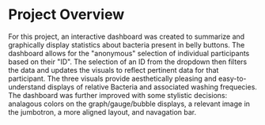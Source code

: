 # Project Overview
For this project, an interactive dashboard was created to summarize and graphically display statistics about bacteria present in belly buttons. The dashboard allows for the "anonymous" selection of individual participants based on their "ID". The selection of an ID from the dropdown then filters the data and updates the visuals to reflect pertinent data for that participant. The three visuals provide aesthetically pleasing and easy-to-understand displays of relative Bacteria and associated washing frequecies.
The dashboard was further improved with some stylistic decisions: analagous colors on the graph/gauge/bubble displays, a relevant image in the jumbotron, a more aligned layout, and navagation bar.
